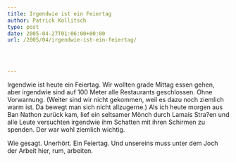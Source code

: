 ```yaml
---
title: Irgendwie ist ein Feiertag
author: Patrick Kollitsch
type: post
date: 2005-04-27T01:06:00+00:00
url: /2005/04/irgendwie-ist-ein-feiertag/




---
```

Irgendwie ist heute ein Feiertag. Wir wollten grade Mittag essen gehen, aber irgendwie sind auf 100 Meter alle Restaurants geschlossen. Ohne Vorwarnung. (Weiter sind wir nicht gekommen, weil es dazu noch ziemlich warm ist. Da bewegt man sich nicht allzugerne.) Als ich heute morgen aus Ban Nathon zurück kam, lief ein seltsamer Mönch durch Lamais Stra?en und alle Leute versuchten irgendwie ihm Schatten mit ihren Schirmen zu spenden. Der war wohl ziemlich wichtig.

Wie gesagt. Unerhört. Ein Feiertag. Und unsereins muss unter dem Joch der Arbeit hier, rum, arbeiten.